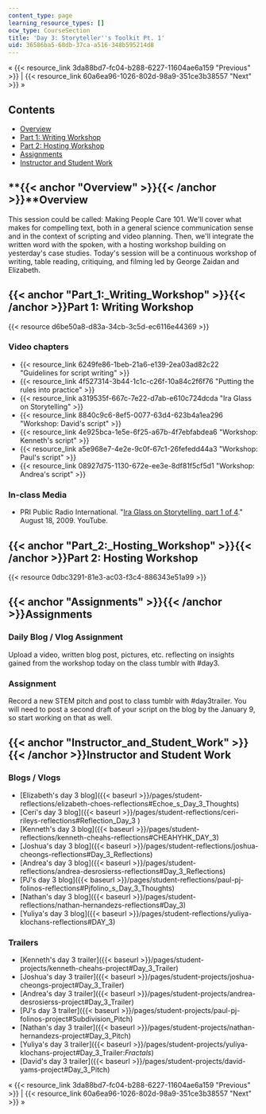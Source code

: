 ```yaml
---
content_type: page
learning_resource_types: []
ocw_type: CourseSection
title: 'Day 3: Storyteller''s Toolkit Pt. 1'
uid: 36586ba5-68db-37ca-a516-348b595214d8
---
```


« {{< resource_link 3da88bd7-fc04-b288-6227-11604ae6a159 "Previous" >}} | {{< resource_link 60a6ea96-1026-802d-98a9-351ce3b38557 "Next" >}} »

Contents
--------

*   [Overview](#Overview)
*   [Part 1: Writing Workshop](#Part_1:_Writing_Workshop)
*   [Part 2: Hosting Workshop](#Part_2:_Hosting_Workshop)
*   [Assignments](#Assignments)
*   [Instructor and Student Work](#Instructor_and_Student_Work)

**{{< anchor "Overview" >}}{{< /anchor >}}**Overview
----------------------------------------------------

This session could be called: Making People Care 101. We'll cover what makes for compelling text, both in a general science communication sense and in the context of scripting and video planning. Then, we'll integrate the written word with the spoken, with a hosting workshop building on yesterday's case studies. Today's session will be a continuous workshop of writing, table reading, critiquing, and filming led by George Zaidan and Elizabeth.

{{< anchor "Part_1:_Writing_Workshop" >}}{{< /anchor >}}Part 1: Writing Workshop
--------------------------------------------------------------------------------

{{< resource d6be50a8-d83a-34cb-3c5d-ec6116e44369 >}}

### Video chapters

*   {{< resource_link 6249fe86-1beb-21a6-e139-2ea03ad82c22 "Guidelines for script writing" >}}
*   {{< resource_link 4f527314-3b44-1c1c-c26f-10a84c2f6f76 "Putting the rules into practice" >}}
*   {{< resource_link a319535f-667c-7e22-d7ab-e610c724dcda "Ira Glass on Storytelling" >}}
*   {{< resource_link 8840c9c6-8ef5-0077-63d4-623b4a1ea296 "Workshop: David's script" >}}
*   {{< resource_link 4e925bca-1e5e-6f25-a67b-4f7ebfabdea6 "Workshop: Kenneth's script" >}}
*   {{< resource_link a5e968e7-4e2e-9c0f-67c1-26fefedd44a3 "Workshop: Paul's script" >}}
*   {{< resource_link 08927d75-1130-672e-ee3e-8df81f5cf5d1 "Workshop: Andrea's script" >}}

### In-class Media

*   PRI Public Radio International. "[Ira Glass on Storytelling, part 1 of 4](https://www.youtube.com/watch?v=5pFI9UuC_fc)." August 18, 2009. YouTube.

{{< anchor "Part_2:_Hosting_Workshop" >}}{{< /anchor >}}Part 2: Hosting Workshop
--------------------------------------------------------------------------------

{{< resource 0dbc3291-81e3-ac03-f3c4-886343e51a99 >}}

{{< anchor "Assignments" >}}{{< /anchor >}}Assignments
------------------------------------------------------

### Daily Blog / Vlog Assignment

Upload a video, written blog post, pictures, etc. reflecting on insights gained from the workshop today on the class tumblr with #day3.

### Assignment

Record a new STEM pitch and post to class tumblr with #day3trailer. You will need to post a second draft of your script on the blog by the January 9, so start working on that as well.

{{< anchor "Instructor_and_Student_Work" >}}{{< /anchor >}}Instructor and Student Work
--------------------------------------------------------------------------------------

### Blogs / Vlogs

*   [Elizabeth's day 3 blog]({{< baseurl >}}/pages/student-reflections/elizabeth-choes-reflections#Echoe_s_Day_3_Thoughts)
*   [Ceri's day 3 blog]({{< baseurl >}}/pages/student-reflections/ceri-rileys-reflections#Reflection_Day_3 )
*   [Kenneth's day 3 blog]({{< baseurl >}}/pages/student-reflections/kenneth-cheahs-reflections#CHEAHYHK_DAY_3)
*   [Joshua's day 3 blog]({{< baseurl >}}/pages/student-reflections/joshua-cheongs-reflections#Day_3_Reflections)
*   [Andrea's day 3 blog]({{< baseurl >}}/pages/student-reflections/andrea-desrosierss-reflections#Day_3_Reflections)
*   [PJ's day 3 blog]({{< baseurl >}}/pages/student-reflections/paul-pj-folinos-reflections#Pjfolino_s_Day_3_Thoughts)
*   [Nathan's day 3 blog]({{< baseurl >}}/pages/student-reflections/nathan-hernandezs-reflections#Day_3)
*   [Yuliya's day 3 blog]({{< baseurl >}}/pages/student-reflections/yuliya-klochans-reflections#DAY_3)

### Trailers

*   [Kenneth's day 3 trailer]({{< baseurl >}}/pages/student-projects/kenneth-cheahs-project#Day_3_Trailer)
*   [Joshua's day 3 trailer]({{< baseurl >}}/pages/student-projects/joshua-cheongs-project#Day_3_Trailer)
*   [Andrea's day 3 trailer]({{< baseurl >}}/pages/student-projects/andrea-desrosierss-project#Day_3_Trailer)
*   [PJ's day 3 trailer]({{< baseurl >}}/pages/student-projects/paul-pj-folinos-project#Subdivision_Pitch)
*   [Nathan's day 3 trailer]({{< baseurl >}}/pages/student-projects/nathan-hernandezs-project#Day_3_Pitch)
*   [Yuliya's day 3 trailer]({{< baseurl >}}/pages/student-projects/yuliya-klochans-project#Day_3_Trailer:_Fractals_)
*   [David's day 3 trailer]({{< baseurl >}}/pages/student-projects/david-yams-project#Day_3_Pitch)

« {{< resource_link 3da88bd7-fc04-b288-6227-11604ae6a159 "Previous" >}} | {{< resource_link 60a6ea96-1026-802d-98a9-351ce3b38557 "Next" >}} »